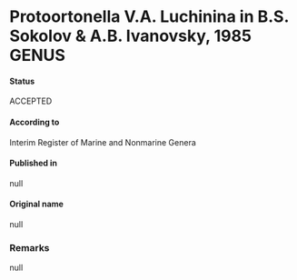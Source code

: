 # Protoortonella V.A. Luchinina in B.S. Sokolov & A.B. Ivanovsky, 1985 GENUS

#### Status
ACCEPTED

#### According to
Interim Register of Marine and Nonmarine Genera

#### Published in
null

#### Original name
null

### Remarks
null